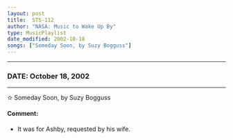 ```yaml
---
layout: post
title:  STS-112
author: "NASA: Music to Wake Up By"
type: MusicPlaylist
date_modified: 2002-10-18
songs: ["Someday Soon, by Suzy Bogguss"]
---
```


----
### DATE: October 18, 2002
----
✫ Someday Soon, by Suzy Bogguss

#### Comment:
* It was for Ashby, requested by his wife.



<br/>
<center>
	<a target="_blank"
	   href="https://twitter.com/intent/tweet?hashtags=Space,NASA,Playlist,NASAWakeupCalls,SpaceProgram&text={{ page.author}}, '{{ page.songs.first }}' {{ page.title }}, {{ page.date | date: '%B %d, %Y' }}. {{ site.url }}{{ page.url }}&via=nasawakeupcalls"><i class="fab fa-twitter" alt="Tweet this page" style="font-size: 1.3em;"></i></a>
	&nbsp; 	<i class="fas fa-user-astronaut" style="font-size: 1.5em;"></i> &nbsp;
    <a type="amzn" search="'Someday Soon, by Suzy Bogguss'" category="popular music">
    <i class="fab fa-amazon" style="font-size: 1.3em;"></i></a>
</center>
